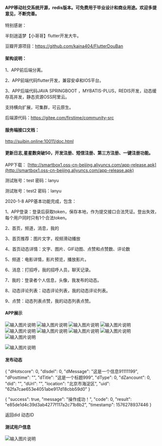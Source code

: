 #### APP移动社交系统开源，redis版本。可免费用于毕业设计和商业用途。欢迎多提意见，不断完善。

特别感谢：

半刻逍遥梦【小哥哥】flutter开发大牛。

豆瓣开源项目：https://github.com/kaina404/FlutterDouBan

#### 架构说明：

1、APP前后端分离。

2、APP前端代码flutter开发，兼容安卓和IOS平台。

3、APP后端代码JAVA SPRINGBOOT ，MYBATIS-PLUS，REDIS开发，动态缓存高并发，静态资源OSS阿里云。

支持横向扩展，可集群，可云原生。

后端源代码：https://gitee.com/firstime/community-src

#### 服务端接口文档：

http://suibin.online:10011/doc.html

#### 更新日志,星星数突破50，开发注册、短信注册、第三方注册、一键注册功能。

APP下载：
[http://smartbox1.oss-cn-beijing.aliyuncs.com/app-release.apk](http://smartbox1.oss-cn-beijing.aliyuncs.com/app-release.apk)

测试账号：test 密码：lanyu

测试账号：test2 密码：lanyu

2020-1-8 APP基本功能完成，包含：

1、APP登录：登录后获取token，保存本地，作为提交接口合法凭证。登出失效，每个用户同时只有1个合法token。

2、首页，频道，消息，我的

3、首页推荐：图片文字，视频滑动播放

4、首页动态详情：文字、图片、GIF动图、点赞和点赞数、评论数

5、频道：电影详情，影片预览，播放影片。

6、消息：打招呼，我的招呼人员，聊天记录。

7、我的：登录者个人信息，头像，我发布的动态。

8、动态评论列表：动态评论列表，我的动态评论列表。

9、点赞：动态列表点赞，我的动态列表点赞。

#### APP展示

![输入图片说明](https://images.gitee.com/uploads/images/2020/0108/153743_0cfe8f1b_488703.png "屏幕截图.png")
![输入图片说明](https://images.gitee.com/uploads/images/2020/0108/153759_7fbf27d5_488703.png "屏幕截图.png")
![输入图片说明](https://images.gitee.com/uploads/images/2020/0108/153812_1af1b442_488703.png "屏幕截图.png")
![输入图片说明](https://images.gitee.com/uploads/images/2020/0108/153830_df90c0d8_488703.png "屏幕截图.png")
![输入图片说明](https://images.gitee.com/uploads/images/2020/0108/153850_e5e7d9b3_488703.png "屏幕截图.png")
![输入图片说明](https://images.gitee.com/uploads/images/2020/0108/153903_bd298de7_488703.png "屏幕截图.png")
![输入图片说明](https://images.gitee.com/uploads/images/2020/0108/153938_e2bfcfc9_488703.png "屏幕截图.png")
![输入图片说明](https://images.gitee.com/uploads/images/2020/0108/153955_5178ca6d_488703.png "屏幕截图.png")
![输入图片说明](https://images.gitee.com/uploads/images/2020/0108/154005_55a4753c_488703.png "屏幕截图.png")




![输入图片说明](https://images.gitee.com/uploads/images/2019/1214/071435_e3a08386_488703.png "屏幕截图.png")

#### 发布动态
{
	"dHotscore": 0,
	"dIsdel": 0,
	"dMessage": "这是一个信息91111199",
	"dPosttime": "",
	"dTitle": "这是一个标题999",
	"dType": 0,
	"dZancount": 0,
	"did": "",
        "dUrl": "",
        "location": "北京市海淀区",
	"uid": "62fa7cae653e4051abe917d18cbb59d0"
}

{
  "success": true,
  "message": "操作成功！",
  "code": 0,
  "result": "e85de1d4c39d3ab4277f117a2c71b8b2",
  "timestamp": 1576278937446
}

返回did 动态ID

#### 测试用户信息
![输入图片说明](https://images.gitee.com/uploads/images/2019/1214/072024_5693bf81_488703.png "屏幕截图.png")